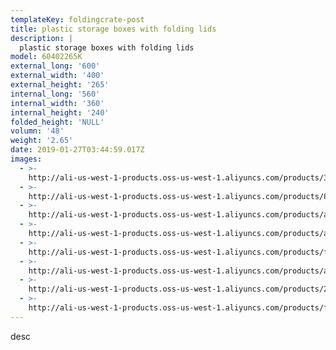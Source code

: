 ```yaml
---
templateKey: foldingcrate-post
title: plastic storage boxes with folding lids
description: |
  plastic storage boxes with folding lids
model: 60402265K
external_long: '600'
external_width: '400'
external_height: '265'
internal_long: '560'
internal_width: '360'
internal_height: '240'
folded_height: 'NULL'
volumn: '48'
weight: '2.65'
date: 2019-01-27T03:44:59.017Z
images:
  - >-
    http://ali-us-west-1-products.oss-us-west-1.aliyuncs.com/products/38b4d737541748ad80081a9edf1318ed.jpg
  - >-
    http://ali-us-west-1-products.oss-us-west-1.aliyuncs.com/products/8e0dfb9e4d77484cbfb3dfb57f41ce4a.jpg
  - >-
    http://ali-us-west-1-products.oss-us-west-1.aliyuncs.com/products/aa7817f30d2c441abd02f1ed1386348b.jpg
  - >-
    http://ali-us-west-1-products.oss-us-west-1.aliyuncs.com/products/a19ebeee0bdd46538841ebfcde6d9f93.jpg
  - >-
    http://ali-us-west-1-products.oss-us-west-1.aliyuncs.com/products/f62928c54e18451c8118f21409cefa60.jpg
  - >-
    http://ali-us-west-1-products.oss-us-west-1.aliyuncs.com/products/a03a0dd9e24f42d39995f08bb8109225.jpg
  - >-
    http://ali-us-west-1-products.oss-us-west-1.aliyuncs.com/products/29d7225e0fa14b309d42b5960c6e44ab.jpg
  - >-
    http://ali-us-west-1-products.oss-us-west-1.aliyuncs.com/products/fc26b11b961843dcb487706a0fdbc32a.jpg
---
```

desc
